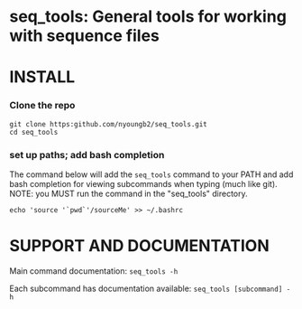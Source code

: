 seq_tools: General tools for working with sequence files
========================================================


# INSTALL

### Clone the repo

~~~
git clone https:github.com/nyoungb2/seq_tools.git
cd seq_tools
~~~

### set up paths; add bash completion

The command below will add the `seq_tools`
command to your PATH and add bash completion
for viewing subcommands when typing <tab> (much like git).
NOTE: you MUST run the command in the "seq_tools" directory.

~~~
echo 'source '`pwd`'/sourceMe' >> ~/.bashrc
~~~

# SUPPORT AND DOCUMENTATION

Main command documentation: `seq_tools -h`

Each subcommand has documentation available: `seq_tools [subcommand] -h`


